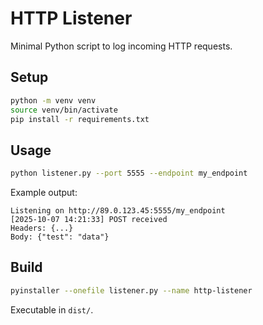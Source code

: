 # HTTP Listener

Minimal Python script to log incoming HTTP requests.

## Setup
```bash
python -m venv venv
source venv/bin/activate
pip install -r requirements.txt
```

## Usage

```bash
python listener.py --port 5555 --endpoint my_endpoint
```

Example output:

```
Listening on http://89.0.123.45:5555/my_endpoint
[2025-10-07 14:21:33] POST received
Headers: {...}
Body: {"test": "data"}
```

## Build

```bash
pyinstaller --onefile listener.py --name http-listener
```

Executable in `dist/`.
